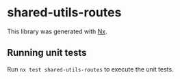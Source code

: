 # shared-utils-routes

This library was generated with [Nx](https://nx.dev).

## Running unit tests

Run `nx test shared-utils-routes` to execute the unit tests.
